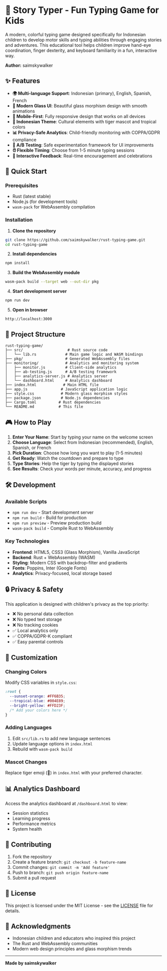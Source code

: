 # 🐯 Story Typer - Fun Typing Game for Kids

A modern, colorful typing game designed specifically for Indonesian children to develop motor skills and typing abilities through engaging stories and adventures. This educational tool helps children improve hand-eye coordination, finger dexterity, and keyboard familiarity in a fun, interactive way.

**Author:** saimskywalker

## ✨ Features

- **🌍 Multi-language Support**: Indonesian (primary), English, Spanish, French
- **🎨 Modern Glass UI**: Beautiful glass morphism design with smooth animations
- **📱 Mobile-First**: Fully responsive design that works on all devices
- **🐯 Indonesian Theme**: Cultural elements with tiger mascot and tropical colors
- **📊 Privacy-Safe Analytics**: Child-friendly monitoring with COPPA/GDPR compliance
- **🎯 A/B Testing**: Safe experimentation framework for UI improvements
- **⏰ Flexible Timing**: Choose from 1-5 minute typing sessions
- **🎉 Interactive Feedback**: Real-time encouragement and celebrations

## 🚀 Quick Start

### Prerequisites
- Rust (latest stable)
- Node.js (for development tools)
- `wasm-pack` for WebAssembly compilation

### Installation

1. **Clone the repository**
```bash
git clone https://github.com/saimskywalker/rust-typing-game.git
cd rust-typing-game
```

2. **Install dependencies**
```bash
npm install
```

3. **Build the WebAssembly module**
```bash
wasm-pack build --target web --out-dir pkg
```

4. **Start development server**
```bash
npm run dev
```

5. **Open in browser**
```
http://localhost:3000
```

## 📁 Project Structure

```
rust-typing-game/
├── src/                    # Rust source code
│   └── lib.rs             # Main game logic and WASM bindings
├── pkg/                   # Generated WebAssembly files
├── monitoring/            # Analytics and monitoring system
│   ├── monitor.js         # Client-side analytics
│   ├── ab-testing.js      # A/B testing framework
│   ├── analytics-server.js # Analytics server
│   └── dashboard.html     # Analytics dashboard
├── index.html            # Main HTML file
├── app.js               # JavaScript application logic
├── style.css            # Modern glass morphism styles
├── package.json         # Node.js dependencies
├── Cargo.toml          # Rust dependencies
└── README.md           # This file
```

## 🎮 How to Play

1. **Enter Your Name**: Start by typing your name on the welcome screen
2. **Choose Language**: Select from Indonesian (recommended), English, Spanish, or French
3. **Pick Duration**: Choose how long you want to play (1-5 minutes)
4. **Get Ready**: Watch the countdown and prepare to type
5. **Type Stories**: Help the tiger by typing the displayed stories
6. **See Results**: Check your words per minute, accuracy, and progress

## 🛠️ Development

### Available Scripts

- `npm run dev` - Start development server
- `npm run build` - Build for production
- `npm run preview` - Preview production build
- `wasm-pack build` - Compile Rust to WebAssembly

### Key Technologies

- **Frontend**: HTML5, CSS3 (Glass Morphism), Vanilla JavaScript
- **Backend**: Rust + WebAssembly (WASM)
- **Styling**: Modern CSS with backdrop-filter and gradients
- **Fonts**: Poppins, Inter (Google Fonts)
- **Analytics**: Privacy-focused, local storage based

## 🔒 Privacy & Safety

This application is designed with children's privacy as the top priority:

- ❌ No personal data collection
- ❌ No typed text storage
- ❌ No tracking cookies
- ✅ Local analytics only
- ✅ COPPA/GDPR-K compliant
- ✅ Easy parental controls

## 🎨 Customization

### Changing Colors
Modify CSS variables in `style.css`:
```css
:root {
  --sunset-orange: #FF6B35;
  --tropical-blue: #004E89;
  --bright-yellow: #FFD23F;
  /* Add your colors here */
}
```

### Adding Languages
1. Edit `src/lib.rs` to add new language sentences
2. Update language options in `index.html`
3. Rebuild with `wasm-pack build`

### Mascot Changes
Replace tiger emoji (🐯) in `index.html` with your preferred character.

## 📊 Analytics Dashboard

Access the analytics dashboard at `/dashboard.html` to view:
- Session statistics
- Learning progress
- Performance metrics
- System health

## 🤝 Contributing

1. Fork the repository
2. Create a feature branch: `git checkout -b feature-name`
3. Commit changes: `git commit -m 'Add feature'`
4. Push to branch: `git push origin feature-name`
5. Submit a pull request

## 📄 License

This project is licensed under the MIT License - see the [LICENSE](LICENSE) file for details.

## 🙏 Acknowledgments

- Indonesian children and educators who inspired this project
- The Rust and WebAssembly communities
- Modern web design principles and glass morphism trends

---

**Made by saimskywalker**